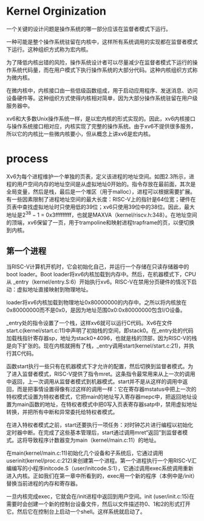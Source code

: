 # Kernel Orginization

一个关键的设计问题是操作系统的哪一部分应该在监督者模式下运行。

一种可能是整个操作系统驻留在内核中，这样所有系统调用的实现都在监督者模式下运行。这种组织方式称为宏内核。

为了降低内核出错的风险，操作系统设计者可以尽量减少在监督者模式下运行的操作系统代码量，而在用户模式下执行操作系统的大部分代码。这种内核组织方式称为微内核。

在微内核中，内核接口由一些低级函数组成，用于启动应用程序、发送消息、访问设备硬件等。这种组织方式使得内核相对简单，因为大部分操作系统驻留在用户级服务器中。

xv6和大多数Unix操作系统一样，是以宏内核的形式实现的。因此，xv6内核接口与操作系统接口相对应，内核实现了完整的操作系统。由于xv6不提供很多服务，所以它的内核比一些微内核要小，但从概念上讲xv6是宏内核。


# process 

Xv6为每个进程维护一个单独的页表，定义该进程的地址空间。如图2.3所示，进程的用户空间内存的地址空间是从虚拟地址0开始的。指令存放在最前面，其次是全局变量，然后是栈，最后是一个堆区（用于malloc），进程可以根据需要扩展。有一些因素限制了进程地址空间的最大长度：RISC-V上的指针是64位宽；硬件在页表中查找虚拟地址时只使用低的39位；xv6只使用39位中的38位。因此，最大地址是$2^{38}-1$ = 0x3fffffffff，也就是MAXVA（kernel/riscv.h:348）。在地址空间的顶端，xv6保留了一页，用于trampoline和映射进程trapframe的页，以便切换到内核。

## 第一个进程

当RISC-V计算机开机时，它会初始化自己，并运行一个存储在只读存储器中的boot loader。Boot loader将xv6内核加载到内存中。然后，在机器模式下，CPU从 _entry（kernel/entry.S:6）开始执行xv6。RISC-V在禁用分页硬件的情况下启动：虚拟地址直接映射到物理地址。

loader将xv6内核加载到物理地址0x80000000的内存中。之所以将内核放在0x80000000而不是0x0，是因为地址范围0x0:0x80000000包含I/O设备。

_entry处的指令设置了一个栈，这样xv6就可以运行C代码。Xv6在文件start.c(kernel/start.c:11)中声明了初始栈的空间，即stack0。在_entry处的代码加载栈指针寄存器sp，地址为stack0+4096，也就是栈的顶部，因为RISC-V的栈是向下扩张的。现在内核就拥有了栈，_entry调用start(kernel/start.c:21)，并执行其C代码。

函数start执行一些只有在机器模式下才允许的配置，然后切换到监督者模式。为了进入监督者模式，RISC-V提供了指令mret。这条指令最常用来从上一次的调用中返回，上一次调用从监督者模式到机器模式。start并不是从这样的调用中返回，而是把事情设置得像有过这样的调用一样：它在寄存器mstatus中把上一次的特权模式设置为特权者模式，它把main的地址写入寄存器mepc中，把返回地址设置为main函数的地址，在特权者模式中把0写入页表寄存器satp中，禁用虚拟地址转换，并把所有中断和异常委托给特权者模式。

在进入特权者模式之前，start还要执行一项任务：对时钟芯片进行编程以初始化定时器中断。在完成了这些基本管理后，start通过调用mret“返回”到监督者模式。这将导致程序计数器变为main（kernel/main.c:11）的地址。

在main(kernel/main.c:11)初始化几个设备和子系统后，它通过调用userinit(kernel/proc.c:212)来创建第一个进程。第一个进程执行一个用RISC-V汇编编写的小程序initcode.S（user/initcode.S:1），它通过调用exec系统调用重新进入内核。正如我们在第一章中所看到的，exec用一个新的程序（本例中是/init）替换当前进程的内存和寄存器。

一旦内核完成exec，它就会在/init进程中返回到用户空间。init (user/init.c:15)在需要时会创建一个新的控制台设备文件，然后以文件描述符0、1和2的形式打开它。然后它在控制台上启动一个shell。这样系统就启动了。



